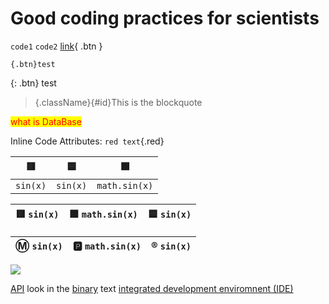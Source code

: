 # Good coding practices for scientists

`code1`
`code2`
[link](.){ .btn }

`{.btn}test`

{: .btn} test

>{.className}{#id}This is the blockquote


<style>
mark{
    color:red;
}
</style>

<mark>what is DataBase</mark>


Inline Code Attributes:
`red text`{.red}



| 🟥 |  🟦 | 🟩 |
|---|---|---|
| `sin(x)` | `sin(x)` | `math.sin(x)` |




| 🟥  `sin(x)` |  🟩 `math.sin(x)`  |  🟦 `sin(x)`  |
|---|---|---|




| Ⓜ️  `sin(x)` |  🅿️ `math.sin(x)`  |  ®️ `sin(x)`  |
|---|---|---|


![](test.png)

[API](glossary.md#api)
look in the [binary](glossary.md#binary) text
[integrated development enviromnent (IDE)](glossary.md#ide)
